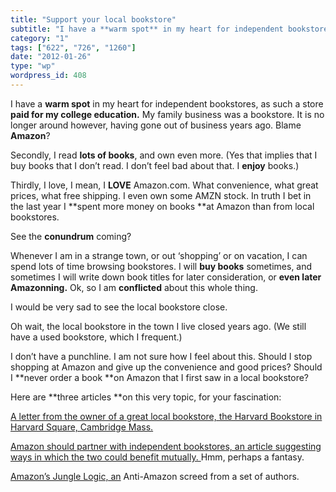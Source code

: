 ```yaml
---
title: "Support your local bookstore"
subtitle: "I have a **warm spot** in my heart for independent bookstores, as such a store **paid for my college..."
category: "1"
tags: ["622", "726", "1260"]
date: "2012-01-26"
type: "wp"
wordpress_id: 408
---
```

I have a **warm spot** in my heart for independent bookstores, as such a store **paid for my college education.** My family business was a bookstore. It is no longer around however, having gone out of business years ago. Blame **Amazon**?

Secondly, I read **lots of books**, and own even more. (Yes that implies that I buy books that I don’t read. I don’t feel bad about that. I **enjoy** books.)

Thirdly, I love, I mean, I **LOVE** Amazon.com. What convenience, what great prices, what free shipping. I even own some AMZN stock. In truth I bet in the last year I **spent more money on books **at Amazon than from local bookstores.

See the **conundrum** coming?

Whenever I am in a strange town, or out ‘shopping’ or on vacation, I can spend lots of time browsing bookstores. I will **buy books** sometimes, and sometimes I will write down book titles for later consideration, or **even later Amazonning.** Ok, so I am **conflicted** about this whole thing.

I would be very sad to see the local bookstore close.

Oh wait, the local bookstore in the town I live closed years ago. (We still have a used bookstore, which I frequent.)

I don’t have a punchline. I am not sure how I feel about this. Should I stop shopping at Amazon and give up the convenience and good prices? Should I **never order a book **on Amazon that I first saw in a local bookstore?

Here are **three articles **on this very topic, for your fascination:

[A letter from the owner of a great local bookstore, the Harvard Bookstore in Harvard Square, Cambridge Mass.](http://campaign.r20.constantcontact.com/render?llr=jaojuicab&v=001bHw_LhcjpQoafcX7vACkf-wYiN2SaF7J3mTJTddWShErvlSCchvgXqC6ouXlEozQEnLa8_Q212QALxLWhB_YFwYzavdLUPwgyzqIhAkmN_0%3D)

[Amazon should partner with independent bookstores, an article suggesting ways in which the two could benefit mutually. ](http://blogs.hbr.org/hbr/hbreditors/2011/12/amazon_should_partner_with_ind.html)Hmm, perhaps a fantasy.

[Amazon’s Jungle Logic, an](http://www.nytimes.com/2011/12/13/opinion/amazons-jungle-logic.html?_r=4&pagewanted=all) Anti-Amazon screed from a set of authors.